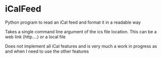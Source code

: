 # iCalFeed
Python program to read an iCal feed and format it in a readable way

Takes a single command line argument of the ics file location. This can be a web link (http....) or a local file

Does not implement all iCal features and is very much a work in progress as and when I need to use the other features

